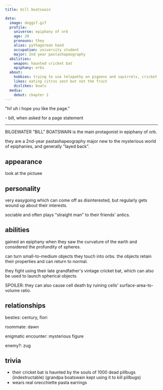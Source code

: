 ```yaml
---
title: bill boatswain

data:
  image: doggif.gif
  profile:
    universe: epiphany of orb
    age: 20
    pronouns: they
    alias: pythagorean hand
    occupation: university student
    major: 2nd year pastashapeography
  abilities:
    weapon: haunted cricket bat
    epiphany: orbs
  about:
    hobbies: trying to use telepathy on pigeons and squirrels, cricket (sport)
    likes: eating citrus zest but not the fruit
    dislikes: boats
  media:
    debut: chapter 1
---
```


"hi! uh i hope you like the page."

\- bill, when asked for a page statement

---

BILGEWATER "BILL" BOATSWAIN is the main protagonist in epiphany of orb.

they are a 2nd-year pastashapeography major new to the mysterious world of epiphanies, and generally "layed back".

## appearance

look at the pictuee

## personality

very easygoing which can come off as disinterested, but regularly gets wound up about their interests.

sociable and often plays "straight man" to their friends' antics.

## abilities

gained an epiphany when they saw the curvature of the earth and considered the profundity of spheres.

can turn small-to-medium objects they touch into orbs. the objects retain their properties and can return to normal.

they fight using their late grandfather's vintage cricket bat, which can also be used to launch spherical objects.

SPOILER: they can also cause cell death by ruining cells' surface-area-to-volume ratio.

## relationships

besties: century, fiori

roommate: dawn

enigmatic encounter: mysterious figure

enemy?: zug

## trivia

- their cricket bat is haunted by the souls of 1000 dead pillbugs (indestructable) (grandpa boatswain kept using it to kill pillbugs)
- wears real orecchiette pasta earrings
